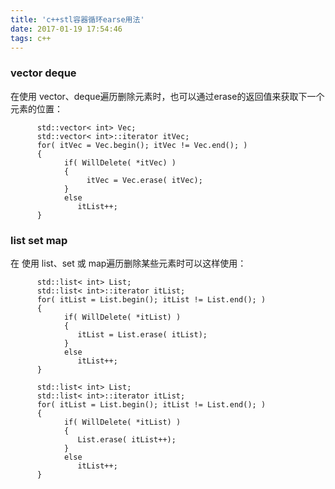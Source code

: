 ```yaml
---
title: 'c++stl容器循环earse用法'
date: 2017-01-19 17:54:46
tags: c++
---
```


### vector deque
在使用 vector、deque遍历删除元素时，也可以通过erase的返回值来获取下一个元素的位置：

```
      std::vector< int> Vec;
      std::vector< int>::iterator itVec;
      for( itVec = Vec.begin(); itVec != Vec.end(); )
      {
            if( WillDelete( *itVec) )
            {
                 itVec = Vec.erase( itVec);
            }
            else
               itList++;
      }
```
<!-- more -->

### list set map 
在 使用 list、set 或 map遍历删除某些元素时可以这样使用：

```
      std::list< int> List;
      std::list< int>::iterator itList;
      for( itList = List.begin(); itList != List.end(); )
      {
            if( WillDelete( *itList) )
            {
               itList = List.erase( itList);
            }
            else
               itList++;
      }
```


```
      std::list< int> List;
      std::list< int>::iterator itList;
      for( itList = List.begin(); itList != List.end(); )
      {
            if( WillDelete( *itList) )
            {
               List.erase( itList++);
            }
            else
               itList++;
      }
```
